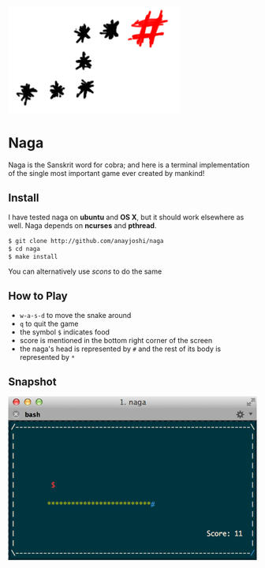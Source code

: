 ![Logo](/docs/img/naga-logo.png?raw=true "Logo")

# Naga

Naga is the Sanskrit word for cobra; and here is a terminal implementation of the single most important game ever created by mankind!

## Install

I have tested naga on **ubuntu** and **OS X**, but it should work elsewhere as well. Naga depends on **ncurses** and **pthread**. 

```
$ git clone http://github.com/anayjoshi/naga
$ cd naga
$ make install
```

You can alternatively use *scons* to do the same
 
## How to Play

- `w-a-s-d` to move the snake around
- `q` to quit the game
- the symbol `$` indicates food
- score is mentioned in the bottom right corner of the screen
- the naga's head is represented by `#` and the rest of its body is represented by `*`

## Snapshot

![Naga](/docs/img/naga-screenshot.png?raw=true "Naga Screenshot")


